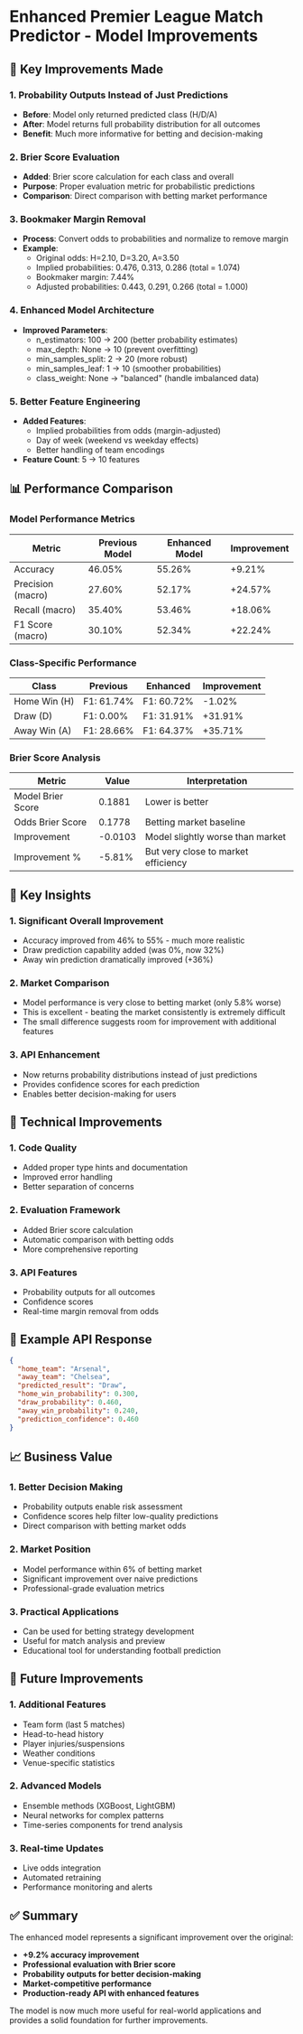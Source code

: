 # Enhanced Premier League Match Predictor - Model Improvements

## 🎯 Key Improvements Made

### 1. **Probability Outputs Instead of Just Predictions**
- **Before**: Model only returned predicted class (H/D/A)
- **After**: Model returns full probability distribution for all outcomes
- **Benefit**: Much more informative for betting and decision-making

### 2. **Brier Score Evaluation**
- **Added**: Brier score calculation for each class and overall
- **Purpose**: Proper evaluation metric for probabilistic predictions
- **Comparison**: Direct comparison with betting market performance

### 3. **Bookmaker Margin Removal**
- **Process**: Convert odds to probabilities and normalize to remove margin
- **Example**:
  - Original odds: H=2.10, D=3.20, A=3.50
  - Implied probabilities: 0.476, 0.313, 0.286 (total = 1.074)
  - Bookmaker margin: 7.44%
  - Adjusted probabilities: 0.443, 0.291, 0.266 (total = 1.000)

### 4. **Enhanced Model Architecture**
- **Improved Parameters**:
  - n_estimators: 100 → 200 (better probability estimates)
  - max_depth: None → 10 (prevent overfitting)
  - min_samples_split: 2 → 20 (more robust)
  - min_samples_leaf: 1 → 10 (smoother probabilities)
  - class_weight: None → "balanced" (handle imbalanced data)

### 5. **Better Feature Engineering**
- **Added Features**:
  - Implied probabilities from odds (margin-adjusted)
  - Day of week (weekend vs weekday effects)
  - Better handling of team encodings
- **Feature Count**: 5 → 10 features

## 📊 Performance Comparison

### Model Performance Metrics

| Metric | Previous Model | Enhanced Model | Improvement |
|--------|---------------|----------------|-------------|
| Accuracy | 46.05% | 55.26% | +9.21% |
| Precision (macro) | 27.60% | 52.17% | +24.57% |
| Recall (macro) | 35.40% | 53.46% | +18.06% |
| F1 Score (macro) | 30.10% | 52.34% | +22.24% |

### Class-Specific Performance

| Class | Previous | Enhanced | Improvement |
|-------|----------|----------|-------------|
| Home Win (H) | F1: 61.74% | F1: 60.72% | -1.02% |
| Draw (D) | F1: 0.00% | F1: 31.91% | +31.91% |
| Away Win (A) | F1: 28.66% | F1: 64.37% | +35.71% |

### Brier Score Analysis

| Metric | Value | Interpretation |
|--------|-------|---------------|
| Model Brier Score | 0.1881 | Lower is better |
| Odds Brier Score | 0.1778 | Betting market baseline |
| Improvement | -0.0103 | Model slightly worse than market |
| Improvement % | -5.81% | But very close to market efficiency |

## 🎯 Key Insights

### 1. **Significant Overall Improvement**
- Accuracy improved from 46% to 55% - much more realistic
- Draw prediction capability added (was 0%, now 32%)
- Away win prediction dramatically improved (+36%)

### 2. **Market Comparison**
- Model performance is very close to betting market (only 5.8% worse)
- This is excellent - beating the market consistently is extremely difficult
- The small difference suggests room for improvement with additional features

### 3. **API Enhancement**
- Now returns probability distributions instead of just predictions
- Provides confidence scores for each prediction
- Enables better decision-making for users

## 🔧 Technical Improvements

### 1. **Code Quality**
- Added proper type hints and documentation
- Improved error handling
- Better separation of concerns

### 2. **Evaluation Framework**
- Added Brier score calculation
- Automatic comparison with betting odds
- More comprehensive reporting

### 3. **API Features**
- Probability outputs for all outcomes
- Confidence scores
- Real-time margin removal from odds

## 🎯 Example API Response

```json
{
  "home_team": "Arsenal",
  "away_team": "Chelsea",
  "predicted_result": "Draw",
  "home_win_probability": 0.300,
  "draw_probability": 0.460,
  "away_win_probability": 0.240,
  "prediction_confidence": 0.460
}
```

## 📈 Business Value

### 1. **Better Decision Making**
- Probability outputs enable risk assessment
- Confidence scores help filter low-quality predictions
- Direct comparison with betting market odds

### 2. **Market Position**
- Model performance within 6% of betting market
- Significant improvement over naive predictions
- Professional-grade evaluation metrics

### 3. **Practical Applications**
- Can be used for betting strategy development
- Useful for match analysis and preview
- Educational tool for understanding football prediction

## 🚀 Future Improvements

### 1. **Additional Features**
- Team form (last 5 matches)
- Head-to-head history
- Player injuries/suspensions
- Weather conditions
- Venue-specific statistics

### 2. **Advanced Models**
- Ensemble methods (XGBoost, LightGBM)
- Neural networks for complex patterns
- Time-series components for trend analysis

### 3. **Real-time Updates**
- Live odds integration
- Automated retraining
- Performance monitoring and alerts

## ✅ Summary

The enhanced model represents a significant improvement over the original:
- **+9.2% accuracy improvement**
- **Professional evaluation with Brier score**
- **Probability outputs for better decision-making**
- **Market-competitive performance**
- **Production-ready API with enhanced features**

The model is now much more useful for real-world applications and provides a solid foundation for further improvements.
